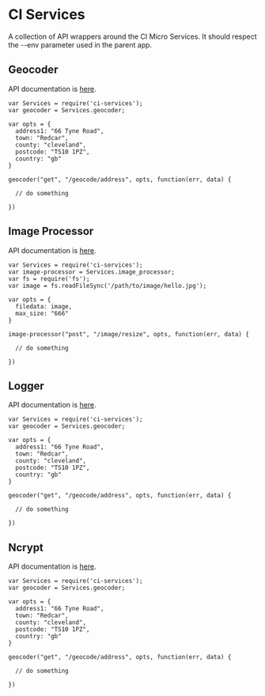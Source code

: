 # CI Services
A collection of API wrappers around the CI Micro Services. It should respect the --env parameter used in the parent app.

## Geocoder
API documentation is [here](https://docs.google.com/document/d/1HYU0-k0JdtyEjuGLFZR-kkR_qfXWUR2RrmkpiH0iWx0/edit).

```
var Services = require('ci-services');
var geocoder = Services.geocoder;

var opts = {
  address1: "66 Tyne Road",
  town: "Redcar",
  county: "cleveland",
  postcode: "TS10 1PZ",
  country: "gb"
}

geocoder("get", "/geocode/address", opts, function(err, data) {

  // do something

})
```

## Image Processor
API documentation is [here](https://docs.google.com/document/d/1H1iNuyHIzBRw42CscIfZJJfxOszWLEm3lIYUpIjCqSE/edit).

```
var Services = require('ci-services');
var image-processor = Services.image_processor;
var fs = require('fs');
var image = fs.readFileSync('/path/to/image/hello.jpg');

var opts = {
  filedata: image,
  max_size: "666"
}

image-processor("post", "/image/resize", opts, function(err, data) {

  // do something

})
```

## Logger
API documentation is [here](https://docs.google.com/document/d/1HYU0-k0JdtyEjuGLFZR-kkR_qfXWUR2RrmkpiH0iWx0/edit).

```
var Services = require('ci-services');
var geocoder = Services.geocoder;

var opts = {
  address1: "66 Tyne Road",
  town: "Redcar",
  county: "cleveland",
  postcode: "TS10 1PZ",
  country: "gb"
}

geocoder("get", "/geocode/address", opts, function(err, data) {

  // do something

})
```

## Ncrypt
API documentation is [here](https://docs.google.com/document/d/1HYU0-k0JdtyEjuGLFZR-kkR_qfXWUR2RrmkpiH0iWx0/edit).

```
var Services = require('ci-services');
var geocoder = Services.geocoder;

var opts = {
  address1: "66 Tyne Road",
  town: "Redcar",
  county: "cleveland",
  postcode: "TS10 1PZ",
  country: "gb"
}

geocoder("get", "/geocode/address", opts, function(err, data) {

  // do something

})
```